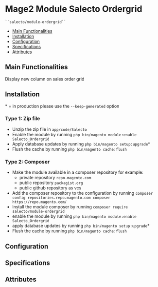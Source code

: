 # Mage2 Module Salecto Ordergrid

    ``salecto/module-ordergrid``

 - [Main Functionalities](#markdown-header-main-functionalities)
 - [Installation](#markdown-header-installation)
 - [Configuration](#markdown-header-configuration)
 - [Specifications](#markdown-header-specifications)
 - [Attributes](#markdown-header-attributes)


## Main Functionalities
Display new column on sales order grid

## Installation
\* = in production please use the `--keep-generated` option

### Type 1: Zip file

 - Unzip the zip file in `app/code/Salecto`
 - Enable the module by running `php bin/magento module:enable Salecto_Ordergrid`
 - Apply database updates by running `php bin/magento setup:upgrade`\*
 - Flush the cache by running `php bin/magento cache:flush`

### Type 2: Composer

 - Make the module available in a composer repository for example:
    - private repository `repo.magento.com`
    - public repository `packagist.org`
    - public github repository as vcs
 - Add the composer repository to the configuration by running `composer config repositories.repo.magento.com composer https://repo.magento.com/`
 - Install the module composer by running `composer require salecto/module-ordergrid`
 - enable the module by running `php bin/magento module:enable Salecto_Ordergrid`
 - apply database updates by running `php bin/magento setup:upgrade`\*
 - Flush the cache by running `php bin/magento cache:flush`


## Configuration




## Specifications




## Attributes



